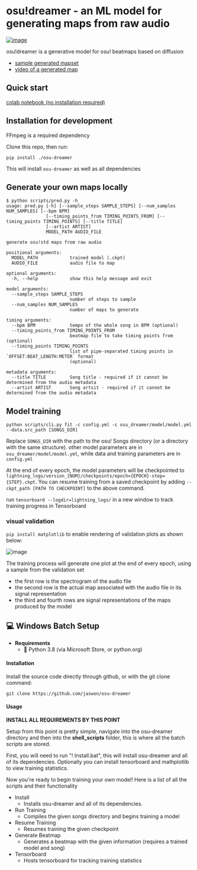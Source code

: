# osu!dreamer - an ML model for generating maps from raw audio

[![image](https://img.shields.io/badge/Discord-5865F2?style=for-the-badge&logo=discord&logoColor=white)](https://discord.gg/ZewBWhjxsR)

osu!dreamer is a generative model for osu! beatmaps based on diffusion

-   [sample generated mapset](https://osu.ppy.sh/beatmapsets/1888586#osu/3889513)
-   [video of a generated map](https://streamable.com/ijp1jj)

## Quick start

[colab notebook (no installation required)](https://colab.research.google.com/drive/1Th6v5OOrY5vcTWvIH3NKZsuj_RMnAEM5#sandboxMode=true)

## Installation for development

FFmpeg is a required dependency

Clone this repo, then run:

```
pip install ./osu-dreamer
```

This will install `osu-dreamer` as well as all dependencies

## Generate your own maps locally

```
$ python scripts/pred.py -h
usage: pred.py [-h] [--sample_steps SAMPLE_STEPS] [--num_samples NUM_SAMPLES] [--bpm BPM]
               [--timing_points_from TIMING_POINTS_FROM] [--timing_points TIMING_POINTS] [--title TITLE]
               [--artist ARTIST]
               MODEL_PATH AUDIO_FILE

generate osu!std maps from raw audio

positional arguments:
  MODEL_PATH            trained model (.ckpt)
  AUDIO_FILE            audio file to map

optional arguments:
  -h, --help            show this help message and exit

model arguments:
  --sample_steps SAMPLE_STEPS
                        number of steps to sample
  --num_samples NUM_SAMPLES
                        number of maps to generate

timing arguments:
  --bpm BPM             tempo of the whole song in BPM (optional)
  --timing_points_from TIMING_POINTS_FROM
                        beatmap file to take timing points from (optional)
  --timing_points TIMING_POINTS
                        list of pipe-separated timing points in `OFFSET:BEAT_LENGTH:METER` format
                        (optional)

metadata arguments:
  --title TITLE         Song title - required if it cannot be determined from the audio metadata
  --artist ARTIST       Song artsit - required if it cannot be determined from the audio metadata
```

## Model training

```
python scripts/cli.py fit -c config.yml -c osu_dreamer/model/model.yml --data.src_path [SONGS_DIR]
```

Replace `SONGS_DIR` with the path to the osu! Songs directory (or a directory with the same structure).
other model parameters are in `osu_dreamer/model/model.yml`, while data and training parameters are in `config.yml`

At the end of every epoch, the model parameters will be checkpointed to `lightning_logs/version_{NUM}/checkpoints/epoch={EPOCH}-step={STEP}.ckpt`. You can resume training from a saved checkpoint by adding `--ckpt_path [PATH TO CHECKPOINT]` to the above command.

run `tensorboard --logdir=lightning_logs/` in a new window to track training progress in Tensorboard

### visual validation

`pip install matplotlib` to enable rendering of validation plots as shown below:

![image](https://user-images.githubusercontent.com/943003/203165744-68da33fa-967f-45a7-956e-f0fe0114f9cc.png)

The training process will generate one plot at the end of every epoch, using a sample from the validation set

-   the first row is the spectrogram of the audio file
-   the second row is the actual map associated with the audio file in its signal representation
-   the third and fourth rows are signal representations of the maps produced by the model

## 💻 Windows Batch Setup

-   **Requirements**
    -   🐍 Python 3.8 (via Microsoft Store, or python.org)

#### Installation

Install the source code directly through github, or with the git clone command:

`git clone https://github.com/jaswon/osu-dreamer`

#### Usage

**INSTALL ALL REQUIREMENTS BY THIS POINT**

Setup from this point is pretty simple, navigate into the osu-dreamer directory and then into the **shell_scripts** folder, this is where all the batch scripts are stored.

First, you will need to run "! Install.bat", this will install osu-dreamer and all of its dependencies. Optionally you can install tensorboard and mathplotlib to view training statistics.

Now you're ready to begin training your own model! Here is a list of all the scripts and their functionality

-   Install
    -   Installs osu-dreamer and all of its dependencies.
-   Run Training
    -   Compiles the given songs directory and begins training a model
-   Resume Training
    -   Resumes training the given checkpoint
-   Generate Beatmap
    -   Generates a beatmap with the given information (requires a trained model and song)
-   Tensorboard
    -   Hosts tensorboard for tracking training statistics
